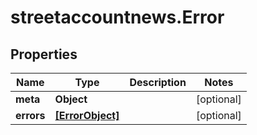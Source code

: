 # streetaccountnews.Error

## Properties

Name | Type | Description | Notes
------------ | ------------- | ------------- | -------------
**meta** | **Object** |  | [optional] 
**errors** | [**[ErrorObject]**](ErrorObject.md) |  | [optional] 


